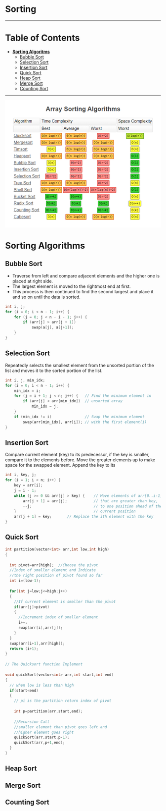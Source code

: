 # Sorting
---
# Table of Contents
- **[Sorting Algoritms](#sorting-algorithms)**
    - [Bubble Sort](#bubble-sort)
    - [Selection Sort](#selection-sort)
    - [Insertion Sort](#insertion-sort)
    - [Quick Sort](#quick-sort)
    - [Heap Sort](#heap-sort)
    - [Merge Sort](#merge-sort)
    - [Counting Sort](#counting-sort)
---

![Time Complexity](/images/sorting.png)

# Sorting Algorithms

## Bubble Sort

- Traverse from left and compare adjacent elements and the higher one is placed at right side. 
- The largest element is moved to the rightmost end at first. 
- This process is then continued to find the second largest and place it and so on until the data is sorted.
```c++
int i, j;
for (i = 0; i < n - 1; i++) {
    for (j = 0; j < n - i - 1; j++) {
        if (arr[j] > arr[j + 1])
            swap(a[j], a[j+1]);
    }
}
```
## Selection Sort

Repeatedly selects the smallest element from the unsorted portion of the list and moves it to the sorted portion of the list. 
```c++
int i, j, min_idx; 
for (i = 0; i < n - 1; i++) { 
    min_idx = i; 
    for (j = i + 1; j < n; j++) {   // Find the minimum element in
        if (arr[j] < arr[min_idx])  // unsorted array
            min_idx = j; 
    }
    if (min_idx != i)               // Swap the minimum element
        swap(arr[min_idx], arr[i]); // with the first element(i)
} 
```
## Insertion Sort
Compare current element (key) to its predecessor, if the key is smaller, compare it to the elements before. Move the greater elements up to make space for the swapped element. Append the key to its 
```c++
int i, key, j;
for (i = 1; i < n; i++) {
    key = arr[i];
    j = i - 1;
    while (j >= 0 && arr[j] > key) {    // Move elements of arr[0..i-1],
        arr[j + 1] = arr[j];            // that are greater than key,
        --j;                            // to one position ahead of their 
    }                                   // current position
    arr[j + 1] = key;       // Replace the ith element with the key  
}
```
## Quick Sort

```c++
int partition(vector<int> arr,int low,int high)
{
   
  int pivot=arr[high];  //Choose the pivot
  //Index of smaller element and Indicate
  //the right position of pivot found so far
  int i=(low-1);
   
  for(int j=low;j<=high;j++)
  {
    //If current element is smaller than the pivot
    if(arr[j]<pivot)
    {
      //Increment index of smaller element
      i++;
      swap(arr[i],arr[j]);
    }
  }
  swap(arr[i+1],arr[high]);
  return (i+1);
}
 
// The Quicksort function Implement
            
void quickSort(vector<int> arr,int start,int end)
{
  // when low is less than high
  if(start<end)
  {
    // pi is the partition return index of pivot
     
    int p=partition(arr,start,end);
     
    //Recursion Call
    //smaller element than pivot goes left and
    //higher element goes right
    quickSort(arr,start,p-1);
    quickSort(arr,p+1,end);
  }
}
```
## Heap Sort


## Merge Sort


## Counting Sort






